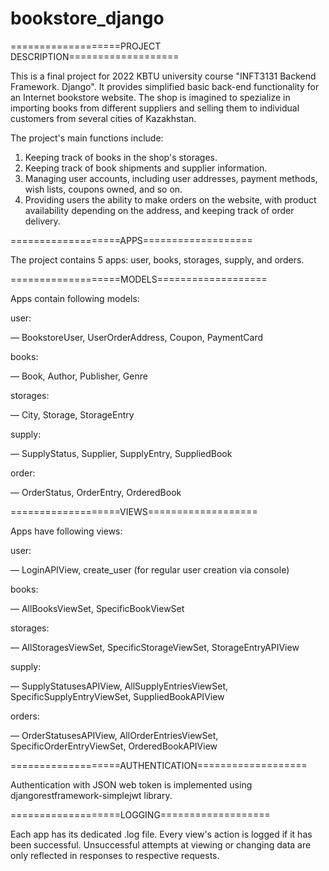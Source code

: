 # bookstore_django
===================PROJECT DESCRIPTION===================

This is a final project for 2022 KBTU university course "INFT3131 Backend Framework. Django". It provides simplified basic back-end functionality for
an Internet bookstore website. The shop is imagined to spezialize in importing books from different suppliers and selling them to individual customers
from several cities of Kazakhstan.

The project's main functions include:
1. Keeping track of books in the shop's storages.
2. Keeping track of book shipments and supplier information.
3. Managing user accounts, including user addresses, payment methods, wish lists, coupons owned, and so on.
4. Providing users the ability to make orders on the website, with product availability depending on the address, and keeping track of order delivery.





===================APPS===================

The project contains 5 apps: user, books, storages, supply, and orders.





===================MODELS===================

Apps contain following models:

user:

— BookstoreUser, UserOrderAddress, Coupon, PaymentCard

books:

— Book, Author, Publisher, Genre

storages:

— City, Storage, StorageEntry

supply:

— SupplyStatus, Supplier, SupplyEntry, SuppliedBook

order:

— OrderStatus, OrderEntry, OrderedBook




===================VIEWS===================

Apps have following views:

user:

— LoginAPIView, create_user (for regular user creation via console)

books:

— AllBooksViewSet, SpecificBookViewSet

storages:

— AllStoragesViewSet, SpecificStorageViewSet, StorageEntryAPIView

supply:

— SupplyStatusesAPIView, AllSupplyEntriesViewSet, SpecificSupplyEntryViewSet, SuppliedBookAPIView

orders:

— OrderStatusesAPIView, AllOrderEntriesViewSet, SpecificOrderEntryViewSet, OrderedBookAPIView




===================AUTHENTICATION===================

Authentication with JSON web token is implemented using djangorestframework-simplejwt library.




===================LOGGING===================

Each app has its dedicated .log file. Every view's action is logged if it has been successful. Unsuccessful attempts at viewing or changing data
are only reflected in responses to respective requests.
